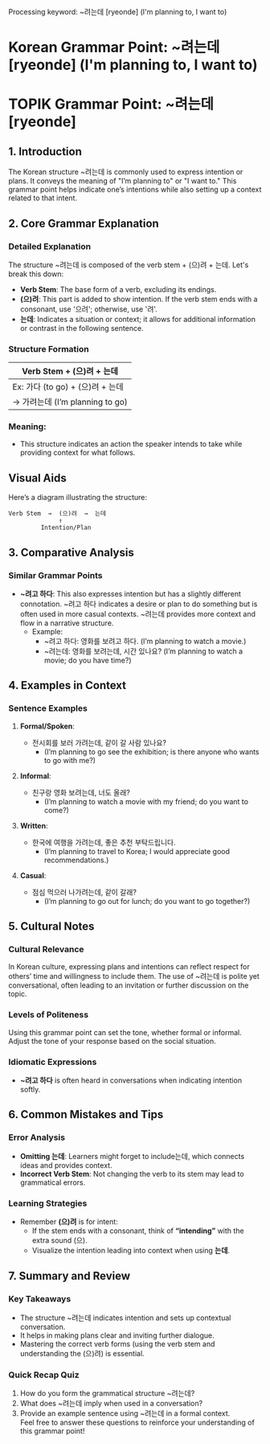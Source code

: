 Processing keyword: ~려는데 [ryeonde] (I'm planning to, I want to)
# Korean Grammar Point: ~려는데 [ryeonde] (I'm planning to, I want to)
# TOPIK Grammar Point: ~려는데 [ryeonde]
## 1. Introduction
The Korean structure ~려는데 is commonly used to express intention or plans. It conveys the meaning of "I’m planning to" or "I want to." This grammar point helps indicate one’s intentions while also setting up a context related to that intent.
## 2. Core Grammar Explanation
### Detailed Explanation
The structure ~려는데 is composed of the verb stem + (으)려 + 는데. Let's break this down:
- **Verb Stem**: The base form of a verb, excluding its endings.
- **(으)려**: This part is added to show intention. If the verb stem ends with a consonant, use '으려'; otherwise, use '려'.
- **는데**: Indicates a situation or context; it allows for additional information or contrast in the following sentence.
### Structure Formation
| Verb Stem + (으)려 + 는데        |
|---------------------------------|
| Ex: 가다 (to go) + (으)려 + 는데 |
| → 가려는데 (I’m planning to go) |
### Meaning:
- This structure indicates an action the speaker intends to take while providing context for what follows.
## Visual Aids
Here’s a diagram illustrating the structure:
```
Verb Stem  →  (으)려  →  는데
              ↑ 
         Intention/Plan
```
## 3. Comparative Analysis
### Similar Grammar Points
- **~려고 하다**: This also expresses intention but has a slightly different connotation. ~려고 하다 indicates a desire or plan to do something but is often used in more casual contexts. ~려는데 provides more context and flow in a narrative structure.
  - Example: 
    - ~려고 하다: 영화를 보려고 하다. (I’m planning to watch a movie.)
    - ~려는데: 영화를 보려는데, 시간 있나요? (I’m planning to watch a movie; do you have time?)
## 4. Examples in Context
### Sentence Examples
1. **Formal/Spoken**: 
   - 전시회를 보러 가려는데, 같이 갈 사람 있나요?
     - (I’m planning to go see the exhibition; is there anyone who wants to go with me?)
   
2. **Informal**: 
   - 친구랑 영화 보려는데, 너도 올래?
     - (I’m planning to watch a movie with my friend; do you want to come?)
3. **Written**: 
   - 한국에 여행을 가려는데, 좋은 추천 부탁드립니다.
     - (I’m planning to travel to Korea; I would appreciate good recommendations.)
4. **Casual**: 
   - 점심 먹으러 나가려는데, 같이 갈래?
     - (I’m planning to go out for lunch; do you want to go together?)
## 5. Cultural Notes
### Cultural Relevance
In Korean culture, expressing plans and intentions can reflect respect for others’ time and willingness to include them. The use of ~려는데 is polite yet conversational, often leading to an invitation or further discussion on the topic. 
### Levels of Politeness
Using this grammar point can set the tone, whether formal or informal. Adjust the tone of your response based on the social situation.
### Idiomatic Expressions
- **~려고 하다** is often heard in conversations when indicating intention softly.
## 6. Common Mistakes and Tips
### Error Analysis
- **Omitting 는데**: Learners might forget to include는데, which connects ideas and provides context.
- **Incorrect Verb Stem**: Not changing the verb to its stem may lead to grammatical errors.
### Learning Strategies
- Remember **(으)려** is for intent:
  - If the stem ends with a consonant, think of **“intending”** with the extra sound (으).
  - Visualize the intention leading into context when using **는데**.
## 7. Summary and Review
### Key Takeaways
- The structure ~려는데 indicates intention and sets up contextual conversation.
- It helps in making plans clear and inviting further dialogue.
- Mastering the correct verb forms (using the verb stem and understanding the (으)려) is essential.
### Quick Recap Quiz
1. How do you form the grammatical structure ~려는데?  
2. What does ~려는데 imply when used in a conversation?  
3. Provide an example sentence using ~려는데 in a formal context.  
Feel free to answer these questions to reinforce your understanding of this grammar point!
